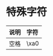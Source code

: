 # 特殊字符

|  说明   | 字符                                 |
| :----: | :----------------------------------- |
| 空格    | \xa0                                 |